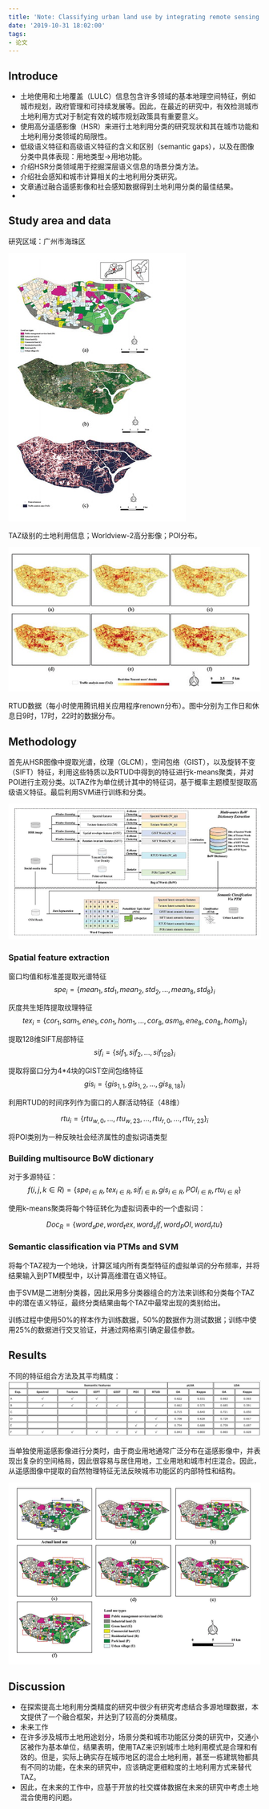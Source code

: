 ```yaml
---
title: 'Note: Classifying urban land use by integrating remote sensing and social media data'
date: '2019-10-31 18:02:00'
tags: 
- 论文
---
```


## Introduce
- 土地使用和土地覆盖（LULC）信息包含许多领域的基本地理空间特征，例如城市规划，政府管理和可持续发展等。因此，在最近的研究中，有效检测城市土地利用方式对于制定有效的城市规划政策具有重要意义。
- 使用高分遥感影像（HSR）来进行土地利用分类的研究现状和其在城市功能和土地利用分类领域的局限性。
- 低级语义特征和高级语义特征的含义和区别（semantic gaps），以及在图像分类中具体表现：用地类型->用地功能。
- 介绍HSR分类领域用于挖掘深层语义信息的场景分类方法。
- 介绍社会感知和城市计算相关的土地利用分类研究。
- 文章通过融合遥感影像和社会感知数据得到土地利用分类的最佳结果。
- 
## Study area and data
研究区域：广州市海珠区

![](../public\阅读笔记11\01.png)

TAZ级别的土地利用信息；Worldview-2高分影像；POI分布。

![](../public\阅读笔记11\02.png)
	
RTUD数据（每小时使用腾讯相关应用程序renown分布）。图中分别为工作日和休息日9时，17时，22时的数据分布。
## Methodology
首先从HSR图像中提取光谱，纹理（GLCM），空间包络（GIST），以及旋转不变（SIFT）特征，利用这些特质以及RTUD中得到的特征进行k-means聚类，并对POI进行主观分类。以TAZ作为单位统计其中的特征词，基于概率主题模型提取高级语义特征。最后利用SVM进行训练和分类。

![](../public\阅读笔记11\03.png)

### Spatial feature extraction
窗口均值和标准差提取光谱特征
$$spe_i=\{mean_1,std_1,mean_2, std_2,...,mean_8,std_8\}_i$$

灰度共生矩阵提取纹理特征
$$tex_i=\{cor_1,sam_1,ene_1,con_1,hom_1,...,cor_8,asm_8,ene_8,con_8,hom_8\}_i$$

提取128维SIFT局部特征
$$sif_i=\{sif_1,sif_2,...,sif_{128}\}_i$$

提取将窗口分为4*4块的GIST空间包络特征
$$gis_i=\{gis_{1,1},gis_{1,2},...,gis_{8,18}\}_i$$

利用RTUD的时间序列作为窗口的人群活动特征（48维）

$$rtu_i=\{rtu_{w,0},...,rtu_{w,23},...,rtu_{r,0},...,rtu_{r,23}\}_i$$

将POI类别为一种反映社会经济属性的虚拟词语类型

### Building multisource BoW dictionary
对于多源特征：
$$f(i,j,k\in R)=\{spe_{i\in R},tex_{i\in R},sif_{i\in R},gis_{i\in R},POI_{i\in R},rtu_{i\in R}\}$$

使用k-means聚类将每个特征转化为虚拟词表中的一个虚拟词：

$$Doc_R=\{word_spe,word_tex,word_sif,word_POI,word_rtu\}$$

### Semantic classification via PTMs and SVM
将每个TAZ视为一个地块，计算区域内所有类型特征的虚拟单词的分布频率，并将结果输入到PTM模型中，以计算高维潜在语义特征。

由于SVM是二进制分类器，因此采用多分类器组合的方法来训练和分类每个TAZ中的潜在语义特征，最终分类结果由每个TAZ中最常出现的类别给出。

训练过程中使用50%的样本作为训练数据，50%的数据作为测试数据；训练中使用25%的数据进行交叉验证，并通过网格索引确定最佳参数。

## Results
不同的特征组合方法及其平均精度：
![](../public\阅读笔记11\04.png)

当单独使用遥感影像进行分类时，由于商业用地通常广泛分布在遥感影像中，并表现出复杂的空间格局，因此很容易与居住用地，工业用地和城市村庄混合。因此，从遥感图像中提取的自然物理特征无法反映城市功能区的内部特性和结构。

![](../public\阅读笔记11\05.png)

## Discussion
- 在探索提高土地利用分类精度的研究中很少有研究考虑结合多源地理数据，本文提供了一个融合框架，并达到了较高的分类精度。
- 未来工作
- 在许多涉及城市土地用途划分，场景分类和城市功能区分类的研究中，交通小区被作为基本单位，结果表明，使用TAZ来识别城市土地利用模式是合理和有效的。但是，实际上确实存在城市地区的混合土地利用，甚至一栋建筑物都具有不同的功能，在未来的研究中，应该确定更细粒度的土地利用方式来替代TAZ。
- 因此，在未来的工作中，应基于开放的社交媒体数据在未来的研究中考虑土地混合使用的问题。